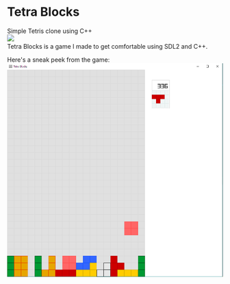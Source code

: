 # Tetra Blocks
Simple Tetris clone using C++
<br/>
<img src="https://raw.githubusercontent.com/JnRMnT/tetrablocks/master/ScreenShots/Icon.ico"></img>
<br/>
Tetra Blocks is a game I made to get comfortable using SDL2 and C++.

Here's a sneak peek from the game:
<img src="https://raw.githubusercontent.com/JnRMnT/tetrablocks/master/ScreenShots/GamePlay.PNG"></img>
